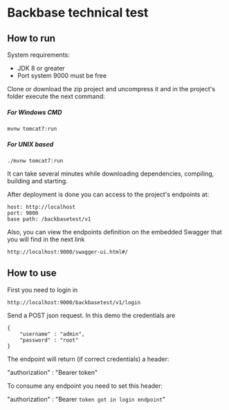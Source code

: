 # Backbase technical test

## How to run

System requirements:

- JDK 8 or greater
- Port system 9000 must be free

Clone or download the zip project and uncompress it and in the project's folder execute the next command:

##### For Windows CMD
```
mvnw tomcat7:run
```
##### For UNIX based
```
./mvnw tomcat7:run
```

It can take several minutes while downloading dependencies, compiling, building and starting.

After deployment is done you can access to the project's endpoints at:

```
host: http://localhost
port: 9000
base path: /backbasetest/v1
```

Also, you can view the endpoints definition on the embedded Swagger that you will find in the next link

```
http://localhost:9000/swagger-ui.html#/
```

## How to use 

First you need to login in

```
http://localhost:9000/backbasetest/v1/login
```

Send a POST json request. 
In this demo the credentials are
```
{
    "username" : "admin",
    "password" : "root"
}
```

The endpoint will return (if correct credentials) a header: 

"authorization" : "Bearer token"

To consume any endpoint you need to set this header:

"authorization" : "Bearer ```token got in login endpoint```"